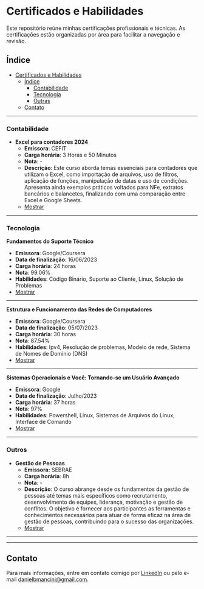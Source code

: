 # Certificados e Habilidades

Este repositório reúne minhas certificações profissionais e técnicas. As certificações estão organizadas por área para facilitar a navegação e revisão.  

## Índice

- [Certificados e Habilidades](#certificados-e-habilidades)
  - [Índice](#índice)
    - [Contabilidade](#contabilidade)
    - [Tecnologia](#tecnologia)
    - [Outras](#outras)
  - [Contato](#contato)

---

### Contabilidade

- **Excel para contadores 2024**
  - **Emissora**: CEFIT
  - **Carga horária**: 3 Horas e 50 Minutos
  - **Nota**: -
  - **Descrição**: Este curso aborda temas essenciais para contadores que utilizam o Excel, como importação de arquivos, uso de filtros, aplicação de funções, manipulação de datas e uso de condições. Apresenta ainda exemplos práticos voltados para NFe, extratos bancários e balancetes, finalizando com uma comparação entre Excel e Google Sheets.
  - [Mostrar](contabilidade/excel%20para%20contadores.pdf)

---

### Tecnologia

 **Fundamentos do Suporte Técnico**

- **Emissora**: Google/Coursera
- **Data de finalização**: 16/06/2023
- **Carga horária**: 24 horas
- **Nota**: 99.06%
- **Habilidades**: Código Binário, Suporte ao Cliente, Linux, Solução de Problemas
- [Mostrar](tecnologia.inf/suporte%20tecnico.pdf)

---
 **Estrutura e Funcionamento das Redes de Computadores**

- **Emissora**: Google/Coursera
- **Data de finalização**: 05/07/2023
- **Carga horária**: 30 horas  
- **Nota**: 87.54%  
- **Habilidades**: Ipv4, Resolução de problemas, Modelo de rede, Sistema de Nomes de Domínio (DNS)  
- [Mostrar](tecnologia.inf/est.%20funcionamento%20comp.pdf)

---
 **Sistemas Operacionais e Você: Tornando-se um Usuário Avançado**

- **Emissora**: Google
- **Data de finalização**: Julho/2023
- **Carga horária**: 37 horas
- **Nota**: 97%
- **Habilidades**: Powershell, Linux, Sistemas de Arquivos do Linux, Interface de Comando
- [Mostrar](tecnologia.inf/sistemas%20operacionais.pdf)

---

### Outros

- **Gestão de Pessoas**  
  - **Emissora:** SEBRAE
  - **Carga horária**: 8h
  - **Nota**: -
  - **Descrição**: O curso abrange desde os fundamentos da gestão de pessoas até temas mais específicos como recrutamento, desenvolvimento de equipes, liderança, motivação e gestão de conflitos. O objetivo é fornecer aos participantes as ferramentas e conhecimentos necessários para atuar de forma eficaz na área de gestão de pessoas, contribuindo para o sucesso das organizações.
  - [Mostrar](outros/gestão%20de%20pessoas.pdf)

---

---

## Contato

Para mais informações, entre em contato comigo por [LinkedIn](https://www.linkedin.com/in/daniel-brambila-mancini/) ou pelo e-mail [danielbmancini@gmail.com](mailto:danielbmancini@gmail.com).
